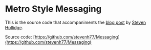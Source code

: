 # Metro Style Messaging

This is the source code that accompaniments the [blog post](http://stevenhollidge.blogspot.co.uk/2012/03/metro-messaging.html) by [Steven Hollidge](http://stevenhollidge.com).

Source code:  [https://github.com/stevenh77/Messaging](https://github.com/stevenh77/Messaging)